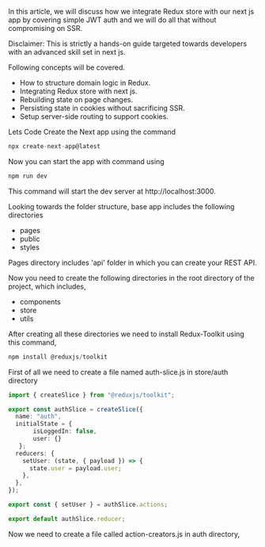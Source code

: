 In this article, we will discuss how we integrate Redux store with our next js app by covering simple JWT auth and we will do all that without compromising on SSR.

Disclaimer: This is strictly a hands-on guide targeted towards developers with an advanced skill set in next js.

Following concepts will be covered.

* How to structure domain logic in Redux.
* Integrating Redux store with next js.
* Rebuilding state on page changes.
* Persisting state in cookies without sacrificing SSR.
* Setup server-side routing to support cookies.

Lets Code
Create the Next app using the command
```ts
npx create-next-app@latest
```

Now you can start the app with command using
```ts
npm run dev
```
This command will start the dev server at http://localhost:3000.

Looking towards the folder structure, base app includes the following directories
* pages
* public
* styles

Pages directory includes 'api' folder in which you can create your REST API.

Now you need to create the following directories in the root directory of the project, which includes,
* components
* store
* utils

After creating all these directories we need to install Redux-Toolkit using this command,
```ts
npm install @reduxjs/toolkit
```

First of all we need to create a file named auth-slice.js in store/auth directory
```ts
import { createSlice } from "@reduxjs/toolkit";

export const authSlice = createSlice({
  name: "auth",
  initialState = {
       isLoggedIn: false,
       user: {}
   };
  reducers: {
    setUser: (state, { payload }) => {
      state.user = payload.user;
    },
  },
});

export const { setUser } = authSlice.actions;

export default authSlice.reducer;
```

Now we need to create a file called action-creators.js in auth directory,
